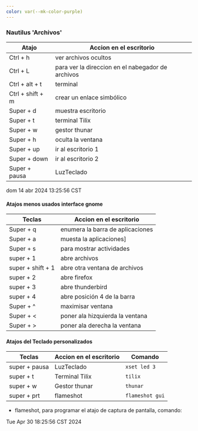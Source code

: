 ```yaml
---
color: var(--mk-color-purple)
---
```

###  Nautilus 'Archivos'

| Atajo            | Accion en el escritorio                           |
| ---------------- | ------------------------------------------------- |
| Ctrl + h         | ver archivos ocultos                              |
| Ctrl + L         | para ver la direccion en el nabegador de archivos |
| Ctrl + alt + t   | terminal                                          |
| Ctrl + shift + m | crear un enlace simbólico                         |
| Super + d        | muestra escritorio                                |
| Super + t        | terminal Tilix                                    |
| Super + w        | gestor thunar                                     |
| Super + h        | oculta la ventana                                 |
| Super + up       | ir al escritorio 1                                |
| Super + down     | ir al escritorio 2                                |
| Super + pausa    | LuzTeclado                                        |


dom 14 abr 2024 13:25:56 CST

#### Atajos menos usados interface gnome

| Teclas            | Accion en el escritorio          |
| ----------------- | -------------------------------- |
| Super + q         | enumera la barra de aplicaciones |
| Super + a         | muesta la aplicaciones]          |
| Super + s         | para mostrar actividades         |
| super + 1         | abre archivos                    |
| super + shift + 1 | abre otra ventana de archivos    |
| super + 2         | abre firefox                     |
| super + 3         | abre thunderbird                 |
| super + 4         | abre posición 4 de la barra      |
| Super + ^         | maximisar ventana                |
| Super + <         | poner ala hizquierda la ventana  |
| Super + >         | poner ala derecha la ventana     |
#### Atajos del Teclado personalizados

| Teclas        | Accion en el escritorio | Comando         |
| ------------- | ----------------------- | --------------- |
| super + pausa | LuzTeclado              | `xset led 3`    |
| super + t     | Terminal Tilix          | `tilix`         |
| super + w     | Gestor thunar           | `thunar `       |
| super + prt   | flameshot               | `flameshot gui` |
-  flameshot, para programar el atajo de captura de pantalla, comando:

Tue Apr 30 18:25:56 CST 2024
